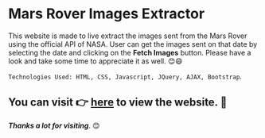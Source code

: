 # Mars Rover Images Extractor

This website is made to live extract the images sent from the Mars Rover using the official API of NASA.
User can get the images sent on that date by selecting the date and clicking on the **Fetch Images** button.
Please have a look and take some time to appreciate it
as well. 😊😄

 `Technologies Used: HTML, CSS, Javascript, JQuery, AJAX, Bootstrap`.

## You can visit 👉 [here](https://indrakant-dana.github.io/Covid-19-Tracker/) to view the website. 💛

_**Thanks a lot for visiting**_. 😊